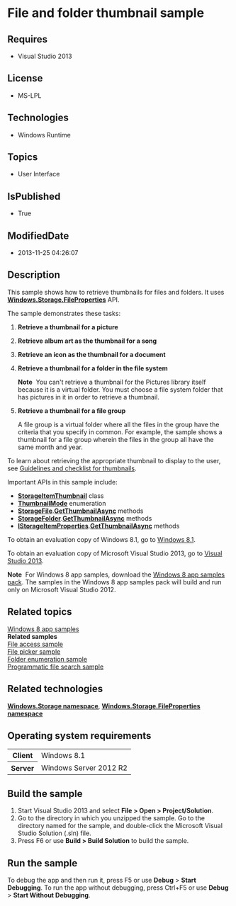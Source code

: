 # File and folder thumbnail sample
## Requires
* Visual Studio 2013
## License
* MS-LPL
## Technologies
* Windows Runtime
## Topics
* User Interface
## IsPublished
* True
## ModifiedDate
* 2013-11-25 04:26:07
## Description

<div id="mainSection">
<p>This sample shows how to retrieve thumbnails for files and folders. It uses <a href="http://msdn.microsoft.com/library/windows/apps/br207831">
<b>Windows.Storage.FileProperties</b></a> API. </p>
<p>The sample demonstrates these tasks:</p>
<ol>
<li>
<p><b>Retrieve a thumbnail for a picture</b></p>
</li><li>
<p><b>Retrieve album art as the thumbnail for a song</b></p>
</li><li>
<p><b>Retrieve an icon as the thumbnail for a document</b></p>
</li><li>
<p><b>Retrieve a thumbnail for a folder in the file system</b> </p>
<p class="note"><b>Note</b>&nbsp;&nbsp;You can't retrieve a thumbnail for the Pictures library itself because it is a virtual folder. You must choose a file system folder that has pictures in it in order to retrieve a thumbnail.
</p>
</li><li>
<p><b>Retrieve a thumbnail for a file group</b></p>
<p>A file group is a virtual folder where all the files in the group have the criteria that you specify in common. For example, the sample shows a thumbnail for a file group wherein the files in the group all have the same month and year.</p>
</li></ol>
<p>To learn about retrieving the appropriate thumbnail to display to the user, see
<a href="http://msdn.microsoft.com/library/windows/apps/hh465350">Guidelines and checklist for thumbnails</a>.</p>
<p>Important APIs in this sample include:</p>
<ul>
<li><a href="http://msdn.microsoft.com/library/windows/apps/br207802"><b>StorageItemThumbnail</b></a> class
</li><li><a href="http://msdn.microsoft.com/library/windows/apps/br207809"><b>ThumbnailMode</b></a> enumeration
</li><li><a href="http://msdn.microsoft.com/library/windows/apps/br227171"><b>StorageFile</b></a>.<a href="http://msdn.microsoft.com/library/windows/apps/br227210"><b>GetThumbnailAsync</b></a> methods
</li><li><a href="http://msdn.microsoft.com/library/windows/apps/br227230"><b>StorageFolder</b></a>.<a href="http://msdn.microsoft.com/library/windows/apps/br227288"><b>GetThumbnailAsync</b></a> methods
</li><li><a href="http://msdn.microsoft.com/library/windows/apps/hh701614"><b>IStorageItemProperties</b></a>.<a href="http://msdn.microsoft.com/library/windows/apps/hh701636"><b>GetThumbnailAsync</b></a> methods
</li></ul>
<p>To obtain an evaluation copy of Windows&nbsp;8.1, go to <a href="http://go.microsoft.com/fwlink/p/?linkid=301696">
Windows&nbsp;8.1</a>.</p>
<p>To obtain an evaluation copy of Microsoft Visual Studio&nbsp;2013, go to <a href="http://go.microsoft.com/fwlink/p/?linkid=301697">
Visual Studio&nbsp;2013</a>.</p>
<p></p>
<p class="note"><b>Note</b>&nbsp;&nbsp;For Windows&nbsp;8 app samples, download the <a href="http://go.microsoft.com/fwlink/p/?LinkId=301698">
Windows&nbsp;8 app samples pack</a>. The samples in the Windows&nbsp;8 app samples pack will build and run only on Microsoft Visual Studio&nbsp;2012.</p>
<p></p>
<h2><a id="related_topics"></a>Related topics</h2>
<dl><dt><a href="http://go.microsoft.com/fwlink/p/?LinkID=227694">Windows 8 app samples</a>
</dt><dt><b>Related samples</b> </dt><dt><a href=" http://go.microsoft.com/fwlink/p/?linkid=231445">File access sample</a>
</dt><dt><a href=" http://go.microsoft.com/fwlink/p/?linkid=231464">File picker sample</a>
</dt><dt><a href="http://go.microsoft.com/fwlink/p/?linkid=231512">Folder enumeration sample</a>
</dt><dt><a href="http://go.microsoft.com/fwlink/p/?linkid=231532">Programmatic file search sample</a>
</dt></dl>
<h2>Related technologies</h2>
<a href="http://msdn.microsoft.com/library/windows/apps/br227346"><b>Windows.Storage namespace</b></a>,
<a href="http://msdn.microsoft.com/library/windows/apps/br207831"><b>Windows.Storage.FileProperties namespace</b></a>
<h2>Operating system requirements</h2>
<table>
<tbody>
<tr>
<th>Client</th>
<td><dt>Windows&nbsp;8.1 </dt></td>
</tr>
<tr>
<th>Server</th>
<td><dt>Windows Server&nbsp;2012&nbsp;R2 </dt></td>
</tr>
</tbody>
</table>
<h2>Build the sample</h2>
<ol>
<li>Start Visual Studio&nbsp;2013 and select <b>File &gt; Open &gt; Project/Solution</b>.
</li><li>Go to the directory in which you unzipped the sample. Go to the directory named for the sample, and double-click the Microsoft Visual Studio Solution (.sln) file.
</li><li>Press F6 or use <b>Build &gt; Build Solution</b> to build the sample. </li></ol>
<h2>Run the sample</h2>
<p>To debug the app and then run it, press F5 or use <b>Debug</b> &gt; <b>Start Debugging</b>. To run the app without debugging, press Ctrl&#43;F5 or use
<b>Debug</b> &gt; <b>Start Without Debugging</b>.</p>
</div>
